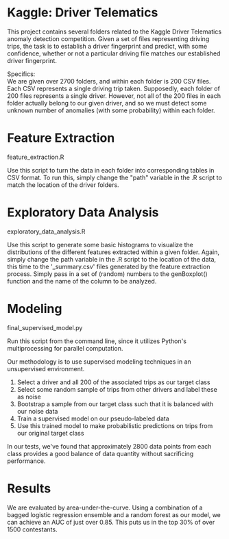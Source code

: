 Kaggle: Driver Telematics
================
This project contains several folders related to the Kaggle Driver Telematics anomaly detection competition. Given a set of files representing driving trips, the task is to establish a driver fingerprint and predict, with some confidence, whether or not a particular driving file matches our established driver fingerprint.  
  
Specifics:  
We are given over 2700 folders, and within each folder is 200 CSV files. Each CSV represents a single driving trip taken. Supposedly, each folder of 200 files represents a single driver. However, not all of the 200 files in each folder actually belong to our given driver, and so we must detect some unknown number of anomalies (with some probability) within each folder.  
  
Feature Extraction  
=============  
feature_extraction.R  

Use this script to turn the data in each folder into corresponding tables in CSV format. To run this, simply change the "path" variable in the .R script to match the location of the driver folders.  
  
Exploratory Data Analysis  
=============  
exploratory_data_analysis.R  

Use this script to generate some basic histograms to visualize the distributions of the different features extracted within a given folder. Again, simply change the path variable in the .R script to the location of the data, this time to the '_summary.csv' files generated by the feature extraction process.  Simply pass in a set of (random) numbers to the genBoxplot() function and the name of the column to be analyzed.  
  
Modeling  
=============  
final_supervised_model.py  
  
Run this script from the command line, since it utilizes Python's multiprocessing for parallel computation.  
  
Our methodology is to use supervised modeling techniques in an unsupervised environment.  
  
1) Select a driver and all 200 of the associated trips as our target class  
2) Select some random sample of trips from other drivers and label these as noise  
3) Bootstrap a sample from our target class such that it is balanced with our noise data  
4) Train a supervised model on our pseudo-labeled data  
5) Use this trained model to make probabilistic predictions on trips from our original target class  
  
In our tests, we've found that approximately 2800 data points from each class provides a good balance of data quantity without sacrificing performance.  
  
Results  
=============  
We are evaluated by area-under-the-curve.  Using a combination of a bagged logistic regression ensemble and a random forest as our model, we can achieve an AUC of just over 0.85.  This puts us in the top 30% of over 1500 contestants.